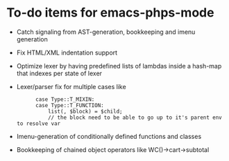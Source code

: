 # To-do items for emacs-phps-mode

* Catch signaling from AST-generation, bookkeeping and imenu generation
* Fix HTML/XML indentation support
* Optimize lexer by having predefined lists of lambdas inside a hash-map that indexes per state of lexer
* Lexer/parser fix for multiple cases like

            case Type::T_MIXIN:
            case Type::T_FUNCTION:
                list(, $block) = $child;
                // the block need to be able to go up to it's parent env to resolve var

* Imenu-generation of conditionally defined functions and classes
* Bookkeeping of chained object operators like WC()->cart->subtotal
